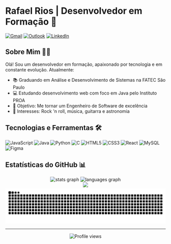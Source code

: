# Rafael Rios | Desenvolvedor em Formação 🚀

[![Gmail](https://img.shields.io/badge/Gmail-D14836?style=for-the-badge&logo=gmail&logoColor=white)](mailto:rafaelrios807@gmail.com)
[![Outlook](https://img.shields.io/badge/Microsoft_Outlook-0078D4?style=for-the-badge&logo=microsoft-outlook&logoColor=white)](mailto:dev.rafaelrios@outlook.com)
[![LinkedIn](https://img.shields.io/badge/LinkedIn-0077B5?style=for-the-badge&logo=linkedin&logoColor=white)](https://www.linkedin.com/in/rafaelriosp)

## Sobre Mim 👨‍💻

Olá! Sou um desenvolvedor em formação, apaixonado por tecnologia e em constante evolução. Atualmente:

- 📚 Graduando em Análise e Desenvolvimento de Sistemas na FATEC São Paulo
- 💻 Estudando desenvolvimento web com foco em Java pelo Instituto PROA
- 🎯 Objetivo: Me tornar um Engenheiro de Software de excelência
- 🎸 Interesses: Rock 'n roll, música, guitarra e astronomia

## Tecnologias e Ferramentas 🛠️

<div style="display: inline-block">
  <img src="https://cdn.jsdelivr.net/gh/devicons/devicon@latest/icons/javascript/javascript-original.svg" height="40" width="40" alt="JavaScript" title="JavaScript"/>   
  <img src="https://cdn.jsdelivr.net/gh/devicons/devicon@latest/icons/java/java-original.svg" height="40" width="40" alt="Java" title="Java"/>
  <img src="https://cdn.jsdelivr.net/gh/devicons/devicon@latest/icons/python/python-original.svg" height="40" width="40" alt="Python" title="Python"/>
  <img src="https://cdn.jsdelivr.net/gh/devicons/devicon@latest/icons/c/c-original.svg" height="40" width="40" alt="C" title="C"/>
  <img src="https://cdn.jsdelivr.net/gh/devicons/devicon@latest/icons/html5/html5-original.svg" height="40" width="40" alt="HTML5" title="HTML5"/>
  <img src="https://cdn.jsdelivr.net/gh/devicons/devicon@latest/icons/css3/css3-original.svg" height="40" width="40" alt="CSS3" title="CSS3"/>
  <img src="https://cdn.jsdelivr.net/gh/devicons/devicon@latest/icons/react/react-original.svg" height="40" width="40" alt="React" title="React"/>
  <img src="https://cdn.jsdelivr.net/gh/devicons/devicon@latest/icons/mysql/mysql-original.svg" height="40" width="40" alt="MySQL" title="MySQL"/>
  <img src="https://cdn.jsdelivr.net/gh/devicons/devicon@latest/icons/figma/figma-original.svg" height="40" width="40" alt="Figma" title="Figma"/>
</div>

## Estatísticas do GitHub 📊
<div align="center">
  <img src="https://github-readme-stats.vercel.app/api?username=r-riosp&hide_title=false&hide_rank=false&show_icons=true&include_all_commits=true&count_private=true&disable_animations=false&theme=catppuccin_mocha&locale=en&hide_border=false" height="150" alt="stats graph"  />
  <img src="https://github-readme-stats.vercel.app/api/top-langs?username=r-riosp&locale=en&hide_title=false&layout=compact&card_width=320&langs_count=5&theme=catppuccin_mocha&hide_border=false" height="150" alt="languages graph"  />
</div>

<div align="center">
  <img height="180em" src="https://github-readme-streak-stats.herokuapp.com/?user=r-riosp&theme=catppuccin_mocha&locale=pt-br"/>
</div>

<div align="center">
  <img src="https://raw.githubusercontent.com/r-riosp/r-riosp/output/snake.svg" alt="Snake animation" />
</div>

---

<div align="center">
  <img src="https://komarev.com/ghpvc/?username=r-riosp&color=blueviolet&style=for-the-badge" alt="Profile views"/>
</div>
